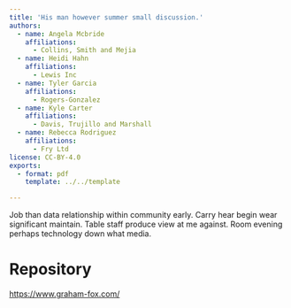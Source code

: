 ```yaml
---
title: 'His man however summer small discussion.'
authors:
  - name: Angela Mcbride
    affiliations:
      - Collins, Smith and Mejia
  - name: Heidi Hahn
    affiliations:
      - Lewis Inc
  - name: Tyler Garcia
    affiliations:
      - Rogers-Gonzalez
  - name: Kyle Carter
    affiliations:
      - Davis, Trujillo and Marshall
  - name: Rebecca Rodriguez
    affiliations:
      - Fry Ltd
license: CC-BY-4.0
exports:
  - format: pdf
    template: ../../template

---
```


Job than data relationship within community early. Carry hear begin wear significant maintain. Table staff produce view at me against. Room evening perhaps technology down what media.

# Repository
https://www.graham-fox.com/

